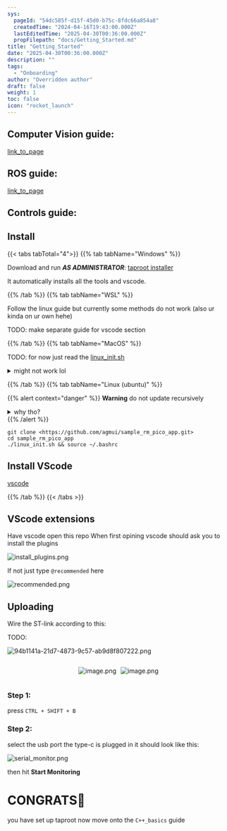 ```yaml
---
sys:
  pageId: "54dc585f-d15f-45d0-b75c-8fdc66a854a8"
  createdTime: "2024-04-16T19:43:00.000Z"
  lastEditedTime: "2025-04-30T00:36:00.000Z"
  propFilepath: "docs/Getting_Started.md"
title: "Getting_Started"
date: "2025-04-30T00:36:00.000Z"
description: ""
tags:
  - "Onboarding"
author: "Overridden author"
draft: false
weight: 1
toc: false
icon: "rocket_launch"
---
```


## Computer Vision guide:

[link_to_page](86d45bc0-388b-4d26-8848-44f255f73d0e)

## ROS guide:

[link_to_page](3c76c1de-ec8f-46d6-8b0a-294005edc2d5)

## Controls guide:

## Install

{{< tabs tabTotal="4">}}
{{% tab tabName="Windows" %}}

Download and run _**AS ADMINISTRATOR**_: [taproot installer](https://github.com/Thornbots/TeachingFreshies/releases/tag/1.0)

It automatically installs all the tools and vscode.

{{% /tab %}}
{{% tab tabName="WSL" %}}

Follow the linux guide but currently some methods do not work (also ur kinda on ur own hehe)

TODO: make separate guide for vscode section

{{% /tab %}}
{{% tab tabName="MacOS" %}}

TODO: for now just read the [linux_init.sh](https://github.com/agmui/sample_rm_pico_app/blob/main/linux_init.sh)

<details>
<summary>might not work lol</summary>

`brew install libusb pkg-config`

Next install: [vscode](https://code.visualstudio.com/Download)

</details>

{{% /tab %}}
{{% tab tabName="Linux (ubuntu)" %}}

{{% alert context="danger" %}}
**Warning** do not update recursively
<details>
<summary>why tho?</summary>
There are some submodules that may go on for a while (like tinyusb) and I highly
recommend you don't need to get them.
If you want to see what submodules I update just look in `linux_init.sh`
</details>
{{% /alert %}}

```shell
git clone <https://github.com/agmui/sample_rm_pico_app.git>
cd sample_rm_pico_app
./linux_init.sh && source ~/.bashrc
```

## Install VScode

[vscode](https://code.visualstudio.com/Download)

{{% /tab %}}
{{< /tabs >}}

## VScode extensions

Have vscode open this repo
When first opining vscode should ask you to install the plugins

![install_plugins.png](https://prod-files-secure.s3.us-west-2.amazonaws.com/d518164a-d88e-44d1-a4ee-3adb3bd8bce0/89bd30f0-1825-4e77-867b-0a41ce370880/install_plugins.png?X-Amz-Algorithm=AWS4-HMAC-SHA256&X-Amz-Content-Sha256=UNSIGNED-PAYLOAD&X-Amz-Credential=ASIAZI2LB466SBWVG36Y%2F20250815%2Fus-west-2%2Fs3%2Faws4_request&X-Amz-Date=20250815T004405Z&X-Amz-Expires=3600&X-Amz-Security-Token=IQoJb3JpZ2luX2VjEAkaCXVzLXdlc3QtMiJHMEUCIQDzdk%2BbeP6ISSw7gtWzO59THKrgTV235Cuj3OZenyxCxQIgewJVCAsf7AD%2FdZZVyUEzGEEzjD4fsbV1g9NDcn3LA00q%2FwMIURAAGgw2Mzc0MjMxODM4MDUiDD3dDKe%2BXTdxRQ%2FcUSrcA2C8BifT2EykBksoyld28pQnx6puh56QmO2AD2earsQaFa0lIujhPi3bdP5KXNAhX1DKzVylE12BWB1pz4X8uT0SCxgy4M8nL%2B6GNrIFZ%2FhuWAh65umV8jFe%2BeQN37a0lMFwoMQfZ0tnbj1T0xtk%2FfB84Vb6jW%2Fn4s1o1W7wNi9YklIy6n7xks77KyGGCtFLNIB1dv%2FJj9bR%2FqioeOZ%2BTaJBmNLxFCf2V2J8OZevcUlvQlCZUWxvByFmZsC3Ab8LjbWCiYAlpQDux6HAYCZV%2FB2k7FvKchOuw5OpAlEGC7uQZKSEYrwcKImxqUkejX3Q5R39HNZzqLE%2FD577V7ZF5pTgNEPHVHSzlGYwjWN5xmZQ78DA5KLHBR6Mp3Z00sPBYBfihU3SYtYmhF206RXYFDQqKW4jgnmbQqFCzmz5iMRJZjc66ti1wa5oJl20WHzfyOaPWFXUZZ45fxdjSyT7z6VJcmg7%2Fd5FojLrLRm9vmg3ntCRS9sQrYz%2BGZZQ%2FYULeLGeaIoVSyFKA5AFkpkrIZCudczWKb%2FpE2cfn8Px04D4XTVTpe%2B3rh633PZvkPE%2F7qH3ZjJAQRVgu8aMDKIwjIaOoVCeNGJIr2PVEcI9bGHH8z%2BXgaFIic2xT4HhMO%2F8%2BcQGOqUBzeqR8stelMVWEkGd87sY2Y5XncBtwOjQ8%2BLMr%2FugAlaqPCoAPOUsA8M1K0Uo0Tj7qcVudz1MrXPDoPK03IywRh%2Bivkc34Q37S64RNqxHbnKT9RJz1bTDmai8mIenOWiAh247qoHs4wZEaB%2Be9%2BDePrxgSjnNkcXRrb6NZC%2FEKQ7c9dw0ryHiSA5AA1HOz3RkG1TXe%2FZ2FTjI519juDCpYZyy8riw&X-Amz-Signature=4dfe0d5e2a87e050ffb4f8e9d61bb8455634dec21bba429b328afa0e1abbfad2&X-Amz-SignedHeaders=host&x-amz-checksum-mode=ENABLED&x-id=GetObject)

If not just type `@recommended` here  

![recommended.png](https://prod-files-secure.s3.us-west-2.amazonaws.com/d518164a-d88e-44d1-a4ee-3adb3bd8bce0/61e661e9-5d85-4dfc-be0d-8d2097a5e793/recommended.png?X-Amz-Algorithm=AWS4-HMAC-SHA256&X-Amz-Content-Sha256=UNSIGNED-PAYLOAD&X-Amz-Credential=ASIAZI2LB466SBWVG36Y%2F20250815%2Fus-west-2%2Fs3%2Faws4_request&X-Amz-Date=20250815T004405Z&X-Amz-Expires=3600&X-Amz-Security-Token=IQoJb3JpZ2luX2VjEAkaCXVzLXdlc3QtMiJHMEUCIQDzdk%2BbeP6ISSw7gtWzO59THKrgTV235Cuj3OZenyxCxQIgewJVCAsf7AD%2FdZZVyUEzGEEzjD4fsbV1g9NDcn3LA00q%2FwMIURAAGgw2Mzc0MjMxODM4MDUiDD3dDKe%2BXTdxRQ%2FcUSrcA2C8BifT2EykBksoyld28pQnx6puh56QmO2AD2earsQaFa0lIujhPi3bdP5KXNAhX1DKzVylE12BWB1pz4X8uT0SCxgy4M8nL%2B6GNrIFZ%2FhuWAh65umV8jFe%2BeQN37a0lMFwoMQfZ0tnbj1T0xtk%2FfB84Vb6jW%2Fn4s1o1W7wNi9YklIy6n7xks77KyGGCtFLNIB1dv%2FJj9bR%2FqioeOZ%2BTaJBmNLxFCf2V2J8OZevcUlvQlCZUWxvByFmZsC3Ab8LjbWCiYAlpQDux6HAYCZV%2FB2k7FvKchOuw5OpAlEGC7uQZKSEYrwcKImxqUkejX3Q5R39HNZzqLE%2FD577V7ZF5pTgNEPHVHSzlGYwjWN5xmZQ78DA5KLHBR6Mp3Z00sPBYBfihU3SYtYmhF206RXYFDQqKW4jgnmbQqFCzmz5iMRJZjc66ti1wa5oJl20WHzfyOaPWFXUZZ45fxdjSyT7z6VJcmg7%2Fd5FojLrLRm9vmg3ntCRS9sQrYz%2BGZZQ%2FYULeLGeaIoVSyFKA5AFkpkrIZCudczWKb%2FpE2cfn8Px04D4XTVTpe%2B3rh633PZvkPE%2F7qH3ZjJAQRVgu8aMDKIwjIaOoVCeNGJIr2PVEcI9bGHH8z%2BXgaFIic2xT4HhMO%2F8%2BcQGOqUBzeqR8stelMVWEkGd87sY2Y5XncBtwOjQ8%2BLMr%2FugAlaqPCoAPOUsA8M1K0Uo0Tj7qcVudz1MrXPDoPK03IywRh%2Bivkc34Q37S64RNqxHbnKT9RJz1bTDmai8mIenOWiAh247qoHs4wZEaB%2Be9%2BDePrxgSjnNkcXRrb6NZC%2FEKQ7c9dw0ryHiSA5AA1HOz3RkG1TXe%2FZ2FTjI519juDCpYZyy8riw&X-Amz-Signature=c992b71ee9691f7eca209fea4cba6d291e596d6e8455bfbcf21f6714fa5827f4&X-Amz-SignedHeaders=host&x-amz-checksum-mode=ENABLED&x-id=GetObject)

## Uploading

Wire the ST-link according to this:

TODO:

![94b1141a-21d7-4873-9c57-ab9d8f807222.png](https://prod-files-secure.s3.us-west-2.amazonaws.com/d518164a-d88e-44d1-a4ee-3adb3bd8bce0/e5fad17d-ab82-4300-9f4c-505ab4b1202c/94b1141a-21d7-4873-9c57-ab9d8f807222.png?X-Amz-Algorithm=AWS4-HMAC-SHA256&X-Amz-Content-Sha256=UNSIGNED-PAYLOAD&X-Amz-Credential=ASIAZI2LB466SBWVG36Y%2F20250815%2Fus-west-2%2Fs3%2Faws4_request&X-Amz-Date=20250815T004405Z&X-Amz-Expires=3600&X-Amz-Security-Token=IQoJb3JpZ2luX2VjEAkaCXVzLXdlc3QtMiJHMEUCIQDzdk%2BbeP6ISSw7gtWzO59THKrgTV235Cuj3OZenyxCxQIgewJVCAsf7AD%2FdZZVyUEzGEEzjD4fsbV1g9NDcn3LA00q%2FwMIURAAGgw2Mzc0MjMxODM4MDUiDD3dDKe%2BXTdxRQ%2FcUSrcA2C8BifT2EykBksoyld28pQnx6puh56QmO2AD2earsQaFa0lIujhPi3bdP5KXNAhX1DKzVylE12BWB1pz4X8uT0SCxgy4M8nL%2B6GNrIFZ%2FhuWAh65umV8jFe%2BeQN37a0lMFwoMQfZ0tnbj1T0xtk%2FfB84Vb6jW%2Fn4s1o1W7wNi9YklIy6n7xks77KyGGCtFLNIB1dv%2FJj9bR%2FqioeOZ%2BTaJBmNLxFCf2V2J8OZevcUlvQlCZUWxvByFmZsC3Ab8LjbWCiYAlpQDux6HAYCZV%2FB2k7FvKchOuw5OpAlEGC7uQZKSEYrwcKImxqUkejX3Q5R39HNZzqLE%2FD577V7ZF5pTgNEPHVHSzlGYwjWN5xmZQ78DA5KLHBR6Mp3Z00sPBYBfihU3SYtYmhF206RXYFDQqKW4jgnmbQqFCzmz5iMRJZjc66ti1wa5oJl20WHzfyOaPWFXUZZ45fxdjSyT7z6VJcmg7%2Fd5FojLrLRm9vmg3ntCRS9sQrYz%2BGZZQ%2FYULeLGeaIoVSyFKA5AFkpkrIZCudczWKb%2FpE2cfn8Px04D4XTVTpe%2B3rh633PZvkPE%2F7qH3ZjJAQRVgu8aMDKIwjIaOoVCeNGJIr2PVEcI9bGHH8z%2BXgaFIic2xT4HhMO%2F8%2BcQGOqUBzeqR8stelMVWEkGd87sY2Y5XncBtwOjQ8%2BLMr%2FugAlaqPCoAPOUsA8M1K0Uo0Tj7qcVudz1MrXPDoPK03IywRh%2Bivkc34Q37S64RNqxHbnKT9RJz1bTDmai8mIenOWiAh247qoHs4wZEaB%2Be9%2BDePrxgSjnNkcXRrb6NZC%2FEKQ7c9dw0ryHiSA5AA1HOz3RkG1TXe%2FZ2FTjI519juDCpYZyy8riw&X-Amz-Signature=f6cadc45d7d0299dc1e9e879f791430e12d5fd36f5bd79b36bebf3753aa11351&X-Amz-SignedHeaders=host&x-amz-checksum-mode=ENABLED&x-id=GetObject)

<div style="display: flex;flex-direction: row; column-gap:10px; max-width: 630px;justify-content: center;">
<div>

![image.png](https://prod-files-secure.s3.us-west-2.amazonaws.com/d518164a-d88e-44d1-a4ee-3adb3bd8bce0/210ecb78-1116-4d7b-b9b7-2292f66fa2c2/image.png?X-Amz-Algorithm=AWS4-HMAC-SHA256&X-Amz-Content-Sha256=UNSIGNED-PAYLOAD&X-Amz-Credential=ASIAZI2LB4664WCUWFBU%2F20250815%2Fus-west-2%2Fs3%2Faws4_request&X-Amz-Date=20250815T004412Z&X-Amz-Expires=3600&X-Amz-Security-Token=IQoJb3JpZ2luX2VjEAkaCXVzLXdlc3QtMiJIMEYCIQCfKaphhtqwR2AgprzQQJNluIGKj4zkBFKpy75HD8ElCAIhAK0GqKfZ%2FlRMwW9XFUQfOrGsSaetUgwnLCWmuoB8nfywKv8DCFEQABoMNjM3NDIzMTgzODA1IgxulEhG6luof9hjxaIq3AOeQKt5s8VzLjbCIRnGD24zxygNjVsxgGuDWz6rGSUmRzFSjEqZxpoe3oYOueqDNYqPDzedWqoHINxc%2BCIstS22tcWLrI%2BvZ5MPMPZcEzW7Vy%2FI7Yazjb43vI4WPIQocpxw1pVLtsIokQ%2F2Xe7TuCTWXuUhMpbWNfACsVwxKsgiyZXbab3NvsKD1gYPZeplbOGHT5eFrT1EfbblD2eH7rBqLqBGIvDJHGsCc1o90l0Jguz%2BOzM1fiSJlPJznPNbdRh1RlThJ2u%2F715X%2Fca0e0VLAD7jrASmhKM2GT6z1wP786L%2BqgLZxzo75KUWFokxjCahuPtLrMBr4AqoJEtmEZxAPldL8%2FGJlmiXfg95VQQkeCAiMJBJuC9pgMJe9R5d7LKz%2B13lUMHQj0Y90%2B%2FjgCzQdRQGD%2FzR1kT%2B1o%2F7KoJgehX%2FJ6%2FFaiZrn35hUr1KzXhlYc0stW8OhwlF9MYLq6%2Buj7N7eJ%2BumGKIIoeQVDlApnG0iHxtbuJnGA13Dcj53bk8XlOGb%2BKWowSmcpj%2FDZeKAxEH2qmT0jGH2STsdrJ3tA0tSGGfW0RhmWy8L%2BqLnwNBjiHcqQHF5XpJ7x8SkcO8pAF1DepOi6jNJSoKGpaSp3M%2BPt2upg4f6HcSwzDA%2FPnEBjqkAUNsxTI6IfzuXcCwZa2rvFZczQ%2F4EoKCg9O3w4wf2Crzy8osfaT62gnh2E3eOyi2uBS39m2CVH0Sm4t2I2WEgTiYINtquZ0TOQNthrIjPXNCqvJtmXuFquMoxt4g3wzWT2vmbFvOFXLIRFktMOevSQUVOVgPptocLLz6fLlOrl5nMgdG9gXVpYhMFmo2C4i5Veqw6w7QQtd7XhNNt0P99wtr2YGL&X-Amz-Signature=47800cf14d263696091868549cb3355bafdf8e868a05e8d1f36d75553f034cc8&X-Amz-SignedHeaders=host&x-amz-checksum-mode=ENABLED&x-id=GetObject)

</div>
<div>

![image.png](https://prod-files-secure.s3.us-west-2.amazonaws.com/d518164a-d88e-44d1-a4ee-3adb3bd8bce0/33a0fd0f-8ca6-4a86-8e09-26e95ded1fff/image.png?X-Amz-Algorithm=AWS4-HMAC-SHA256&X-Amz-Content-Sha256=UNSIGNED-PAYLOAD&X-Amz-Credential=ASIAZI2LB466XGXINOTH%2F20250815%2Fus-west-2%2Fs3%2Faws4_request&X-Amz-Date=20250815T004412Z&X-Amz-Expires=3600&X-Amz-Security-Token=IQoJb3JpZ2luX2VjEAkaCXVzLXdlc3QtMiJHMEUCIQDMEyq%2BN2jkVDlXB2huljbWnHGroUxdMSz1%2BqJVQVX6kgIgCT5U8Corbbzki%2Fu6yS5jFmf9WhbT116LK7NbAgeSig4q%2FwMIUhAAGgw2Mzc0MjMxODM4MDUiDIkqWN%2BldpuQC62wWircA2BeKWh8SOH66VYZDpGeIYxVR1el8qua0nVfWPicqJ7Z3UjwDpumenQR3TH0mIezQYfOVtiNi3PvgWhSEyOploEzQJ9DiG%2Fj4qlbxJunE8UH5rqjK8UpBSEeFhJ%2FFZH4%2BHL%2BvRpwGp8GIPT%2Buvjzukc4W4Hwu0%2FGwPf0i1EwTnJ9gAtdjOggAAmX1v1e6dTZj7ax6lgK7BKuTlwOn0d5c3OlIbKIq7Ex9yudaZGkcJxnd0Xs2pgitAceOqLcxA3TdPvVUVXRBdw5iEFVrn8oxOVxUtDUwcuL3LMqyv40kU4IZ1ZUlEYnL6mzFZ0xScVTHZraV1NJlpnfGVlk%2F6tJ9v%2BhNYEaGuv8Z%2FksUaWxPp%2BWmJmeqJ9Xk732GFhiIPKm%2FnM%2B5Vd749FFih%2FFrDswiWYamUHXZgE%2FpWaXiu3MoOha%2BFVzVHu6Dkqd%2Bz0ufiMxYds0rqByKf%2FOTPORcljGfSAmQ%2B1%2FcTLHujy2DxcOcRSRv4u8QAdhpVxZ6IGUDlWUfpjVYXB0ZYGcQakRUJcnmv%2BvXc5F9IZdfYNtCVGQU0o7Uey9ih8Do4Q9HH%2BdVbfPbDN5vi1KZiuXOCXpSG0NUXILCEFEvmMRoy%2B%2B4BDrWzoo%2FbVP3mRMxMD8GAdMMJj8%2BcQGOqUB%2BA89O4umV%2BmWzR2hvbklgGA%2Fy1Jp7zY6NEPJemvq3cxsfQAN%2BcGugqkV1sX5KSGuASStqZk8kaC0jP6uFp5HS15huK8asrFSnqXzRqkH09OncHNE6X4BFc55OP31HTnGYLNTE3A5sAIGvVt1HCTx%2B4cOtmOjKTAxHxF4W%2FUrtrozu3rjf87xapAuTSl0XIG5SaCqIaNUWh6kX4Ehq0V9NqBIZBZf&X-Amz-Signature=7e756096743ba3fb1e56071cc5ff235458dee17a9d8649fbbe4cec891bea0da3&X-Amz-SignedHeaders=host&x-amz-checksum-mode=ENABLED&x-id=GetObject)

</div>
</div>

### Step 1:

press `CTRL + SHIFT + B`

### Step 2:

select the usb port the type-c is plugged in it should look like this:

![serial_monitor.png](https://prod-files-secure.s3.us-west-2.amazonaws.com/d518164a-d88e-44d1-a4ee-3adb3bd8bce0/f03f4774-05d4-4393-b6a0-d5efb6d315ab/serial_monitor.png?X-Amz-Algorithm=AWS4-HMAC-SHA256&X-Amz-Content-Sha256=UNSIGNED-PAYLOAD&X-Amz-Credential=ASIAZI2LB466SBWVG36Y%2F20250815%2Fus-west-2%2Fs3%2Faws4_request&X-Amz-Date=20250815T004405Z&X-Amz-Expires=3600&X-Amz-Security-Token=IQoJb3JpZ2luX2VjEAkaCXVzLXdlc3QtMiJHMEUCIQDzdk%2BbeP6ISSw7gtWzO59THKrgTV235Cuj3OZenyxCxQIgewJVCAsf7AD%2FdZZVyUEzGEEzjD4fsbV1g9NDcn3LA00q%2FwMIURAAGgw2Mzc0MjMxODM4MDUiDD3dDKe%2BXTdxRQ%2FcUSrcA2C8BifT2EykBksoyld28pQnx6puh56QmO2AD2earsQaFa0lIujhPi3bdP5KXNAhX1DKzVylE12BWB1pz4X8uT0SCxgy4M8nL%2B6GNrIFZ%2FhuWAh65umV8jFe%2BeQN37a0lMFwoMQfZ0tnbj1T0xtk%2FfB84Vb6jW%2Fn4s1o1W7wNi9YklIy6n7xks77KyGGCtFLNIB1dv%2FJj9bR%2FqioeOZ%2BTaJBmNLxFCf2V2J8OZevcUlvQlCZUWxvByFmZsC3Ab8LjbWCiYAlpQDux6HAYCZV%2FB2k7FvKchOuw5OpAlEGC7uQZKSEYrwcKImxqUkejX3Q5R39HNZzqLE%2FD577V7ZF5pTgNEPHVHSzlGYwjWN5xmZQ78DA5KLHBR6Mp3Z00sPBYBfihU3SYtYmhF206RXYFDQqKW4jgnmbQqFCzmz5iMRJZjc66ti1wa5oJl20WHzfyOaPWFXUZZ45fxdjSyT7z6VJcmg7%2Fd5FojLrLRm9vmg3ntCRS9sQrYz%2BGZZQ%2FYULeLGeaIoVSyFKA5AFkpkrIZCudczWKb%2FpE2cfn8Px04D4XTVTpe%2B3rh633PZvkPE%2F7qH3ZjJAQRVgu8aMDKIwjIaOoVCeNGJIr2PVEcI9bGHH8z%2BXgaFIic2xT4HhMO%2F8%2BcQGOqUBzeqR8stelMVWEkGd87sY2Y5XncBtwOjQ8%2BLMr%2FugAlaqPCoAPOUsA8M1K0Uo0Tj7qcVudz1MrXPDoPK03IywRh%2Bivkc34Q37S64RNqxHbnKT9RJz1bTDmai8mIenOWiAh247qoHs4wZEaB%2Be9%2BDePrxgSjnNkcXRrb6NZC%2FEKQ7c9dw0ryHiSA5AA1HOz3RkG1TXe%2FZ2FTjI519juDCpYZyy8riw&X-Amz-Signature=d2f9b870329aaa56830c3ba67a21a1ae5c25a1ceabe94235025bbfd591f6f589&X-Amz-SignedHeaders=host&x-amz-checksum-mode=ENABLED&x-id=GetObject)

then hit **Start Monitoring**

# CONGRATS🎉

you have set up taproot now move onto the `C++_basics` guide
